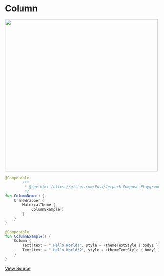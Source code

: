 # Column
<p align="left">
  <img src ="https://raw.githubusercontent.com/Foso/Jetpack-Compose-Playground/master/docs/screenshots/ColumnExample.png" height=500 />
</p>

```kotlin
@Composable
        /**
         * @see wiki [https://github.com/Foso/Jetpack-Compose-Playground/Column]
         */
fun ColumnDemo() {
    CraneWrapper {
        MaterialTheme {
            ColumnExample()
        }
    }
}

@Composable
fun ColumnExample() {
    Column {
        Text(text = " Hello World!", style = +themeTextStyle { body1 })
        Text(text = " Hello World!2", style = +themeTextStyle { body1 })
    }
}
```
[View Source](")